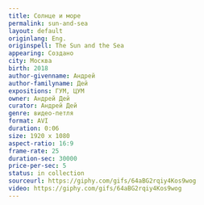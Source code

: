 ```yaml
---
title: Солнце и море
permalink: sun-and-sea
layout: default
originlang: Eng.
originspell: The Sun and the Sea
appearing: Создано
city: Москва
birth: 2018
author-givenname: Андрей
author-familyname: Дей
expositions: ГУМ, ЦУМ
owner: Андрей Дей
curator: Андрей Дей
genre: видео-петля
format: AVI
duration: 0:06
size: 1920 х 1080
aspect-ratio: 16:9
frame-rate: 25
duration-sec: 30000
price-per-sec: 5
status: in collection
sourceurl: https://giphy.com/gifs/64aBG2rqiy4Kos9wog
video: https://giphy.com/gifs/64aBG2rqiy4Kos9wog
---
```

